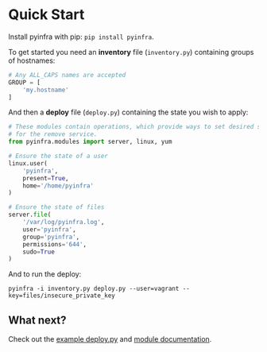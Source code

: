 # Quick Start

Install pyinfra with pip: `pip install pyinfra`.

To get started you need an **inventory** file (`inventory.py`) containing groups of hostnames:

```py
# Any ALL_CAPS names are accepted
GROUP = [
    'my.hostname'
]
```

And then a **deploy** file (`deploy.py`) containing the state you wish to apply:

```py
# These modules contain operations, which provide ways to set desired state
# for the remove service.
from pyinfra.modules import server, linux, yum

# Ensure the state of a user
linux.user(
    'pyinfra',
    present=True,
    home='/home/pyinfra'
)

# Ensure the state of files
server.file(
    '/var/log/pyinfra.log',
    user='pyinfra',
    group='pyinfra',
    permissions='644',
    sudo=True
)
```

And to run the deploy:

```
pyinfra -i inventory.py deploy.py --user=vagrant --key=files/insecure_private_key
```

## What next?

Check out the [example deploy.py](../example/deploy.py) and [module documentation](./modules/README.md).

